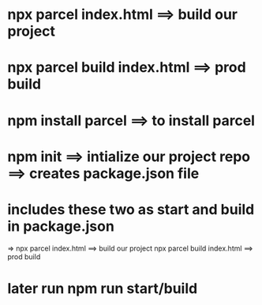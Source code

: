 # npx parcel index.html    ==> build our project 
# npx parcel build index.html ==> prod build 
# npm install parcel ==> to install parcel 
# npm init ==> intialize our project repo ==> creates package.json file 

# includes these two as start and build in package.json 
  => npx parcel index.html    ==> build our project 
     npx parcel build index.html ==> prod build 
   # later run npm run start/build   